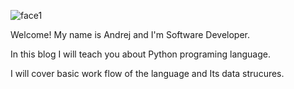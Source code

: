 


![face1](https://user-images.githubusercontent.com/18260003/195539090-1bd606d8-814f-46b4-a681-ba25129de746.jpg)

Welcome! My name is Andrej and I'm  Software Developer.

In this blog I will teach you about Python programing language. 

I will cover basic work flow of the language and Its data strucures. 



